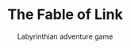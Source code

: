 ---
title: The Fable of Link
subtitle: Labyrinthian adventure game
image: /images/projects/the-fable-of-link.jpg
---